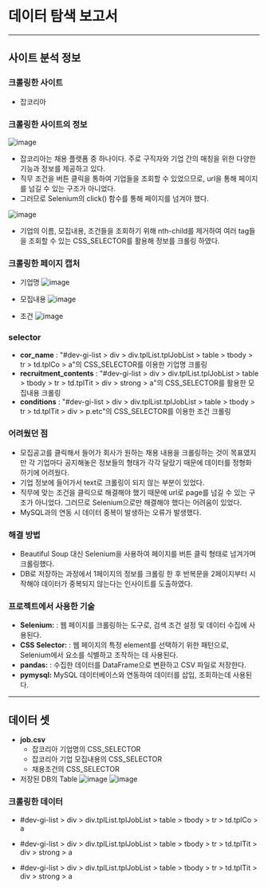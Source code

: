 # 데이터 탐색 보고서
---
## 사이트 분석 정보

### 크롤링한 사이트
- 잡코리아

### 크롤링한 사이트의 정보
![image](https://github.com/Playdata-G-DA35/DA35-2nd-goodjob-jobkorea/assets/130912864/cfe90665-fcbd-45a6-9620-fa06d01de73e)
- 잡코리아는 채용 플랫폼 중 하나이다. 주로 구직자와 기업 간의 매칭을 위한 다양한 기능과 정보를 제공하고 있다.
- 직무 조건을 버튼 클릭을 통하여 기업들을 조회할 수 있었으므로, url을 통해 페이지를 넘길 수 있는 구조가 아니었다.
- 그러므로 Selenium의 click() 함수를 통해 페이지를 넘겨야 했다.

![image](https://github.com/Playdata-G-DA35/DA35-2nd-goodjob-jobkorea/assets/130912864/bd793631-8cff-4674-810b-85caf75f39f8)
- 기업의 이름, 모집내용, 조건들을 조회하기 위해 nth-child를 제거하여 여러 tag들을 조회할 수 있는 CSS_SELECTOR를 활용해 정보를 크롤링 하였다.



### 크롤링한 페이지 캡처
- 기업명
![image](https://github.com/Playdata-G-DA35/DA35-2nd-goodjob-jobkorea/assets/130912864/7b4d9e50-5b57-463e-b2f1-13c235506d1a)

- 모집내용
![image](https://github.com/Playdata-G-DA35/DA35-2nd-goodjob-jobkorea/assets/130912864/1d8a0913-fe1c-455d-9177-14dd5b45aa6c)

- 조건
![image](https://github.com/Playdata-G-DA35/DA35-2nd-goodjob-jobkorea/assets/130912864/d1cc8529-6f7e-4cfe-91e8-1a14481353d6)


### selector
- **cor_name** : "#dev-gi-list > div > div.tplList.tplJobList > table > tbody > tr > td.tplCo > a"의 CSS_SELECTOR를 이용한 기업명 크롤링
- **recruitment_contents** : "#dev-gi-list > div > div.tplList.tplJobList > table > tbody > tr > td.tplTit > div > strong > a"의 CSS_SELECTOR를 활용한 모집내용 크롤링
- **conditions** : "#dev-gi-list > div > div.tplList.tplJobList > table > tbody > tr > td.tplTit > div > p.etc"의 CSS_SELECTOR를 이용한 조건 크롤링


### 어려웠던 점
- 모집공고를 클릭해서 들어가 회사가 원하는 채용 내용을 크롤링하는 것이 목표였지만 각 기업마다 공지해놓은 정보들의 형태가 각각 달랐기 때문에 데이터를 정형화 하기에 어려웠다.
- 기업 정보에 들어가서 text로 크롤링이 되지 않는 부분이 있었다.
- 직무에 맞는 조건을 클릭으로 해결해야 했기 때문에 url로 page를 넘길 수 있는 구조가 아니었다. 그러므로 Selenium으로만 해결해야 했다는 어려움이 있었다.
- MySQL과의 연동 시 데이터 중복이 발생하는 오류가 발생했다.

### 해결 방법
- Beautiful Soup 대신 Selenium을 사용하여 페이지를 버튼 클릭 형태로 넘겨가며 크롤링했다.
- DB로 저장하는 과정에서 1페이지의 정보를 크롤링 한 후 반복문을 2페이지부터 시작해야 데이터가 중복되지 않는다는 인사이트를 도출하였다.

### 프로젝트에서 사용한 기술
- **Selenium:** : 웹 페이지를 크롤링하는 도구로, 검색 조건 설정 및 데이터 수집에 사용된다.
- **CSS Selector:** : 웹 페이지의 특정 element를 선택하기 위한 패턴으로, Selenium에서 요소를 식별하고 조작하는 데 사용된다.
- **pandas:** : 수집한 데이터를 DataFrame으로 변환하고 CSV 파일로 저장한다.
- **pymysql:** MySQL 데이터베이스와 연동하여 데이터를 삽입, 조회하는데 사용된다.

---

## 데이터 셋
- **job.csv**
  - 잡코리아 기업명의 CSS_SELECTOR
  - 잡코리아 기업 모집내용의 CSS_SELECTOR
  - 채용조건의 CSS_SELECTOR
- 저장된 DB의 Table
![image](https://github.com/Playdata-G-DA35/DA35-2nd-goodjob-jobkorea/assets/130912864/0324d06f-5695-4834-97bf-6a6b6309d93a)
![image](https://github.com/Playdata-G-DA35/DA35-2nd-goodjob-jobkorea/assets/130912864/1af1c224-30d2-48f4-988e-ae679279397c)


### 크롤링한 데이터
- #dev-gi-list > div > div.tplList.tplJobList > table > tbody > tr > td.tplCo > a

- #dev-gi-list > div > div.tplList.tplJobList > table > tbody > tr > td.tplTit > div > strong > a

- #dev-gi-list > div > div.tplList.tplJobList > table > tbody > tr > td.tplTit > div > strong > a
